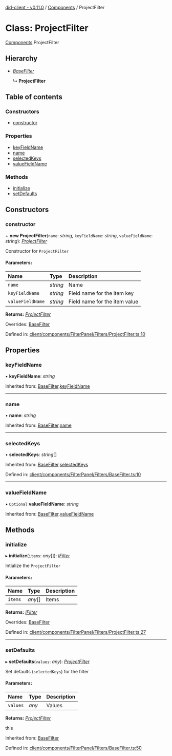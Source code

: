 [did-client - v0.11.0](../README.md) / [Components](../modules/components.md) / ProjectFilter

# Class: ProjectFilter

[Components](../modules/components.md).ProjectFilter

## Hierarchy

* [*BaseFilter*](components.basefilter.md)

  ↳ **ProjectFilter**

## Table of contents

### Constructors

- [constructor](components.projectfilter.md#constructor)

### Properties

- [keyFieldName](components.projectfilter.md#keyfieldname)
- [name](components.projectfilter.md#name)
- [selectedKeys](components.projectfilter.md#selectedkeys)
- [valueFieldName](components.projectfilter.md#valuefieldname)

### Methods

- [initialize](components.projectfilter.md#initialize)
- [setDefaults](components.projectfilter.md#setdefaults)

## Constructors

### constructor

\+ **new ProjectFilter**(`name`: *string*, `keyFieldName`: *string*, `valueFieldName`: *string*): [*ProjectFilter*](components.projectfilter.md)

Constructor for `ProjectFilter`

#### Parameters:

Name | Type | Description |
:------ | :------ | :------ |
`name` | *string* | Name   |
`keyFieldName` | *string* | Field name for the item key   |
`valueFieldName` | *string* | Field name for the item value    |

**Returns:** [*ProjectFilter*](components.projectfilter.md)

Overrides: [BaseFilter](components.basefilter.md)

Defined in: [client/components/FilterPanel/Filters/ProjectFilter.ts:10](https://github.com/Puzzlepart/did/blob/dev/client/components/FilterPanel/Filters/ProjectFilter.ts#L10)

## Properties

### keyFieldName

• **keyFieldName**: *string*

Inherited from: [BaseFilter](components.basefilter.md).[keyFieldName](components.basefilter.md#keyfieldname)

___

### name

• **name**: *string*

Inherited from: [BaseFilter](components.basefilter.md).[name](components.basefilter.md#name)

___

### selectedKeys

• **selectedKeys**: *string*[]

Inherited from: [BaseFilter](components.basefilter.md).[selectedKeys](components.basefilter.md#selectedkeys)

Defined in: [client/components/FilterPanel/Filters/BaseFilter.ts:10](https://github.com/Puzzlepart/did/blob/dev/client/components/FilterPanel/Filters/BaseFilter.ts#L10)

___

### valueFieldName

• `Optional` **valueFieldName**: *string*

Inherited from: [BaseFilter](components.basefilter.md).[valueFieldName](components.basefilter.md#valuefieldname)

## Methods

### initialize

▸ **initialize**(`items`: *any*[]): [*IFilter*](../interfaces/components.ifilter.md)

Intialize the `ProjectFilter`

#### Parameters:

Name | Type | Description |
:------ | :------ | :------ |
`items` | *any*[] | Items    |

**Returns:** [*IFilter*](../interfaces/components.ifilter.md)

Overrides: [BaseFilter](components.basefilter.md)

Defined in: [client/components/FilterPanel/Filters/ProjectFilter.ts:27](https://github.com/Puzzlepart/did/blob/dev/client/components/FilterPanel/Filters/ProjectFilter.ts#L27)

___

### setDefaults

▸ **setDefaults**(`values`: *any*): [*ProjectFilter*](components.projectfilter.md)

Set defaults (`selectedKeys`) for the filter

#### Parameters:

Name | Type | Description |
:------ | :------ | :------ |
`values` | *any* | Values   |

**Returns:** [*ProjectFilter*](components.projectfilter.md)

this

Inherited from: [BaseFilter](components.basefilter.md)

Defined in: [client/components/FilterPanel/Filters/BaseFilter.ts:50](https://github.com/Puzzlepart/did/blob/dev/client/components/FilterPanel/Filters/BaseFilter.ts#L50)
